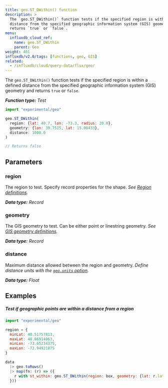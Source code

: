 ```yaml
---
title: geo.ST_DWithin() function
description: >
  The `geo.ST_DWithin()` function tests if the specified region is within a defined
  distance from the specified geographic information system (GIS) geometry and
  returns `true` or `false`.
menu:
  influxdb_cloud_ref:
    name: geo.ST_DWithin
    parent: Geo
weight: 401
influxdb/v2.0/tags: [functions, geo, GIS]
related:
  - /influxdb/cloud/query-data/flux/geo/
---
```


The `geo.ST_DWithin()` function tests if the specified region is within a defined
distance from the specified geographic information system (GIS) geometry and
returns `true` or `false`.

_**Function type:** Test_

```js
import "experimental/geo"

geo.ST_DWithin(
  region: {lat: 40.7, lon: -73.3, radius: 20.0},
  geometry: {lon: 39.7515, lat: 15.08433},
  distance: 1000.0
)

// Returns false
```

## Parameters

### region
The region to test.
Specify record properties for the shape.
_See [Region definitions](/influxdb/cloud/reference/flux/stdlib/experimental/geo/#region-definitions)._

_**Data type:** Record_

### geometry
The GIS geometry to test.
Can be either point or linestring geometry.
_See [GIS geometry definitions](/influxdb/cloud/reference/flux/stdlib/experimental/geo/#gis-geometry-definitions)._

_**Data type:** Record_

### distance
Maximum distance allowed between the region and geometry.
_Define distance units with the [`geo.units` option](/influxdb/cloud/reference/flux/stdlib/experimental/geo/#define-distance-units)._

_**Data type:** Float_

## Examples

##### Test if geographic points are within a distance from a region
```js
import "experimental/geo"

region = {
  minLat: 40.51757813,
  maxLat: 40.86914063,
  minLon: -73.65234375,
  maxLon: -72.94921875
}

data
  |> geo.toRows()
  |> map(fn: (r) => ({
    r with st_within: geo.ST_DWithin(region: box, geometry: {lat: r.lat, lon: r.lon}, distance: 15.0)
  }))
```
